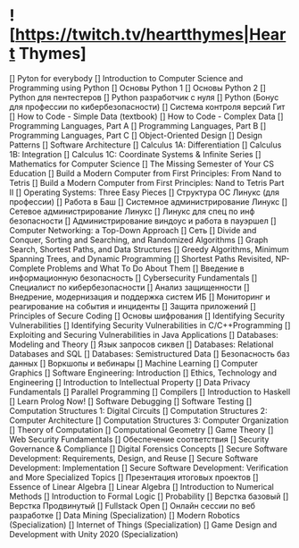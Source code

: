 # ![https://twitch.tv/heartthymes|Heart Thymes]
[] Pyton for everybody
[] Introduction to Computer Science and Programming using Python
[] Основы Python 1
[] Основы Python 2
[] Python для пентестеров
[] Python разработчик с нуля
[] Python (Бонус для профессии по кибербезопасности)
[] Система контроля версий Гит
[] How to Code - Simple Data (textbook)
[] How to Code - Complex Data
[] Programming Languages, Part A
[] Programming Languages, Part B
[] Programming Languages, Part C
[] Object-Oriented Design
[] Design Patterns
[] Software Architecture
[] Calculus 1A: Differentiation
[] Calculus 1B: Integration
[] Calculus 1C: Coordinate Systems & Infinite Series
[] Mathematics for Computer Science
[] The Missing Semester of Your CS Education
[] Build a Modern Computer from First Principles: From Nand to Tetris
[] Build a Modern Computer from First Principles: Nand to Tetris Part II
[] Operating Systems: Three Easy Pieces
[] Структура ОС Линукс (для профессии)
[] Работа в Баш
[] Системное администрирование Линукс
[] Сетевое администрирование Линукс
[] Линукс для спец по инф безопасности
[] Администрирование виндоус и работа в пауэршел
[] Computer Networking: a Top-Down Approach
[] Сеть
[] Divide and Conquer, Sorting and Searching, and Randomized Algorithms
[] Graph Search, Shortest Paths, and Data Structures
[] Greedy Algorithms, Minimum Spanning Trees, and Dynamic Programming
[] Shortest Paths Revisited, NP-Complete Problems and What To Do About Them
[] Введение в информационную безопасность
[] Cybersecurity Fundamentals
[] Специалист по кибербезопасности
[] Анализ защищенности
[] Внедрение, модернизация и поддержка систем ИБ
[] Мониторинг и реагирование на события и инциденты
[] Защита приложений
[] Principles of Secure Coding
[] Основы шифрования
[] Identifying Security Vulnerabilities
[] Identifying Security Vulnerabilities in C/C++Programming
[] Exploiting and Securing Vulnerabilities in Java Applications
[] Databases: Modeling and Theory
[] Язык запросов сиквел
[] Databases: Relational Databases and SQL
[] Databases: Semistructured Data
[] Безопасность баз данных
[] Воркшопы и вебинары
[] Machine Learning
[] Computer Graphics
[] Software Engineering: Introduction
[] Ethics, Technology and Engineering
[] Introduction to Intellectual Property
[] Data Privacy Fundamentals
[] Parallel Programming
[] Compilers
[] Introduction to Haskell
[] Learn Prolog Now!
[] Software Debugging
[] Software Testing
[] Computation Structures 1: Digital Circuits
[] Computation Structures 2: Computer Architecture
[] Computation Structures 3: Computer Organization
[] Theory of Computation
[] Computational Geometry
[] Game Theory
[] Web Security Fundamentals
[] Обеспечение соответствия
[] Security Governance & Compliance
[] Digital Forensics Concepts
[] Secure Software Development: Requirements, Design, and Reuse
[] Secure Software Development: Implementation
[] Secure Software Development: Verification and More Specialized Topics
[] Презентация итоговых проектов
[] Essence of Linear Algebra
[] Linear Algebra
[] Introduction to Numerical Methods
[] Introduction to Formal Logic
[] Probability
[] Верстка базовый
[] Верстка Продвинутый
[] Fullstack Open
[] Онлайн сессии по веб разработке
[] Data Mining (Specialization)
[] Modern Robotics (Specialization)
[] Internet of Things (Specialization)
[] Game Design and Development with Unity 2020 (Specialization)
